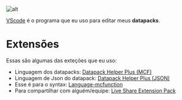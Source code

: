 ![alt](https://cdn.sanity.io/images/ku7s4y42/production/1504ae654fdfeca4f482c202939e9639eb5c320e-2500x800.jpg?w=1200&h=384&fit=crop)

[VScode](https://code.visualstudio.com/) é o programa que eu uso para editar meus **datapacks**.

# Extensões
Essas são algumas das exteções que eu uso:
  - Linguagem dos datapacks: [Datapack Helper Plus (MCF)](https://marketplace.visualstudio.com/items?itemName=SPGoding.datapack-language-server)
  - Linguagem de Json do datapack: [Datapack Helper Plus (JSON)](https://marketplace.visualstudio.com/items?itemName=SPGoding.datapack-json)
  - Esse é para o syntax: [Language-mcfunction](https://marketplace.visualstudio.com/items?itemName=arcensoth.language-mcfunction)
  - Para compartilhar com alguém/equipe: [Live Share Extension Pack](https://marketplace.visualstudio.com/items?itemName=MS-vsliveshare.vsliveshare-pack)




